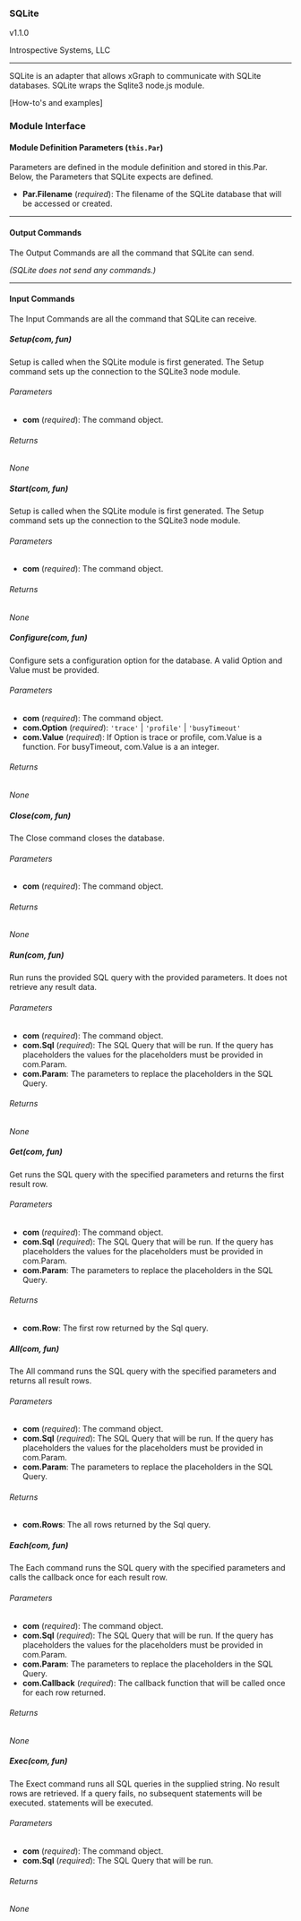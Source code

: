### SQLite

v1.1.0

Introspective Systems, LLC

---

SQLite is an adapter that allows xGraph to communicate with SQLite
databases. SQLite wraps the Sqlite3 node.js module.

[How-to's and examples]

### Module Interface

#### Module Definition Parameters (`this.Par`)

Parameters are defined in the module definition and stored in this.Par.
Below, the Parameters that SQLite expects are defined.

- **Par.Filename** (*required*): The filename of the SQLite database that
                                    will be accessed or created.

---

#### Output Commands
The Output Commands are all the command that SQLite can send.

*(SQLite does not send any commands.)*

---

#### Input Commands
The Input Commands are all the command that SQLite can
receive.

##### Setup(com, fun)
Setup is called when the SQLite module is first generated. The Setup
command sets up the connection to the SQLite3 node module.

###### Parameters
- **com** (*required*): The command object.

###### Returns
*None*


##### Start(com, fun)
Setup is called when the SQLite module is first generated. The Setup
command sets up the connection to the SQLite3 node module.

###### Parameters
- **com** (*required*): The command object.

###### Returns
*None*


##### Configure(com, fun)
Configure sets a configuration option for the database. A valid Option
and Value must be provided.

###### Parameters
- **com** (*required*): The command object.
- **com.Option** (*required*): `'trace'` | `'profile'` | `'busyTimeout'`
- **com.Value** (*required*): If Option is trace or profile, com.Value
        is a function. For busyTimeout, com.Value is a an integer.

###### Returns
*None*


##### Close(com, fun)
The Close command closes the database.

###### Parameters
- **com** (*required*): The command object.

###### Returns
*None*


##### Run(com, fun)
Run runs the provided SQL query with the provided parameters. It does not
retrieve any result data.

###### Parameters
- **com** (*required*): The command object.
- **com.Sql** (*required*): The SQL Query that will be run. If the query
                        has placeholders the values for the placeholders
                        must be provided in com.Param.
- **com.Param**: The parameters to replace the placeholders in the SQL Query.

###### Returns
*None*


##### Get(com, fun)
Get runs the SQL query with the specified parameters and returns the first result row.

###### Parameters
- **com** (*required*): The command object.
- **com.Sql** (*required*): The SQL Query that will be run. If the query
                        has placeholders the values for the placeholders
                        must be provided in com.Param.
- **com.Param**: The parameters to replace the placeholders in the SQL Query.

###### Returns
- **com.Row**: The first row returned by the Sql query.


##### All(com, fun)
The All command runs the SQL query with the specified parameters and returns all result rows.

###### Parameters
- **com** (*required*): The command object.
- **com.Sql** (*required*): The SQL Query that will be run. If the query
                        has placeholders the values for the placeholders
                        must be provided in com.Param.
- **com.Param**: The parameters to replace the placeholders in the SQL Query.

###### Returns
- **com.Rows**: The all rows returned by the Sql query.


##### Each(com, fun)
The Each command runs the SQL query with the specified parameters and
calls the callback once for each result row.

###### Parameters
- **com** (*required*): The command object.
- **com.Sql** (*required*): The SQL Query that will be run. If the query
                        has placeholders the values for the placeholders
                        must be provided in com.Param.
- **com.Param**: The parameters to replace the placeholders in the SQL Query.
- **com.Callback** (*required*): The callback function that will be called
                        once for each row returned.

###### Returns
*None*


##### Exec(com, fun)
The Exect command runs all SQL queries in the supplied string. No result
rows are retrieved. If a query fails, no subsequent statements will be
executed. statements will be executed.

###### Parameters
- **com** (*required*): The command object.
- **com.Sql** (*required*): The SQL Query that will be run.

###### Returns
*None*